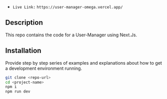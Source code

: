 - `Live Link:` `https://user-manager-omega.vercel.app/`

## Description

This repo contains the code for a User-Manager using Next.Js.

## Installation

Provide step by step series of examples and explanations about how to get a development environment running.

```bash
git clone <repo-url>
cd <project-name>
npm i
npm run dev
```

